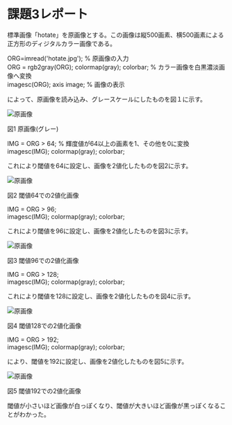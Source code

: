 # 課題3レポート

標準画像「hotate」を原画像とする。この画像は縦500画素、横500画素による正方形のディジタルカラー画像である。

ORG=imread('hotate.jpg'); % 原画像の入力  
ORG = rgb2gray(ORG); colormap(gray); colorbar; % カラー画像を白黒濃淡画像へ変換  
imagesc(ORG); axis image; % 画像の表示  

によって、原画像を読み込み、グレースケールにしたものを図１に示す。

![原画像](https://github.com/romaika027/16nc027_lecture_image_processing/blob/master/images/kadai3_1.jpg)

図1 原画像(グレー)

IMG = ORG > 64; % 輝度値が64以上の画素を1、その他を0に変換  
imagesc(IMG); colormap(gray); colorbar;  

これにより閾値を64に設定し、画像を2値化したものを図2に示す。

![原画像](https://github.com/romaika027/16nc027_lecture_image_processing/blob/master/images/kadai3_2.jpg)

図2 閾値64での2値化画像

IMG = ORG > 96;  
imagesc(IMG); colormap(gray); colorbar;  

これにより閾値を96に設定し、画像を2値化したものを図3に示す。

![原画像](https://github.com/romaika027/16nc027_lecture_image_processing/blob/master/images/kadai3_3.jpg)

図3 閾値96での2値化画像

IMG = ORG > 128;  
imagesc(IMG); colormap(gray); colorbar;  

これにより閾値を128に設定し、画像を2値化したものを図4に示す。

![原画像](https://github.com/romaika027/16nc027_lecture_image_processing/blob/master/images/kadai3_4.jpg)

図4 閾値128での2値化画像

IMG = ORG > 192;  
imagesc(IMG); colormap(gray); colorbar;  

により、閾値を192に設定し、画像を2値化したものを図5に示す。

![原画像](https://github.com/romaika027/16nc027_lecture_image_processing/blob/master/images/kadai3_5.jpg)

図5 閾値192での2値化画像

閾値が小さいほど画像が白っぽくなり、閾値が大きいほど画像が黒っぽくなることがわかった。